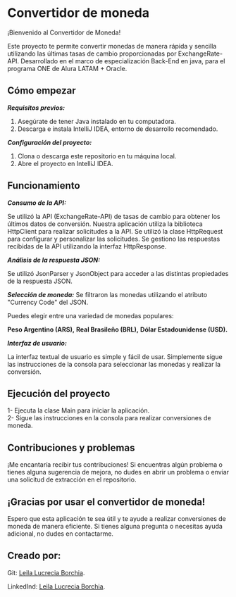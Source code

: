 # Convertidor de moneda

¡Bienvenido al Convertidor de Moneda!

Este proyecto te permite convertir monedas de manera rápida y sencilla utilizando las últimas tasas de cambio proporcionadas por ExchangeRate-API.
Desarrollado en el marco de especialización Back-End en java, para el programa ONE de Alura LATAM + Oracle. 
 
## Cómo empezar

**_Requisitos previos:_**
1. Asegúrate de tener Java instalado en tu computadora.
2. Descarga e instala IntelliJ IDEA, entorno de desarrollo recomendado.

**_Configuración del proyecto:_**
1. Clona o descarga este repositorio en tu máquina local.
2. Abre el proyecto en IntelliJ IDEA.

## Funcionamiento

**_Consumo de la API:_**

Se utilizó la API (ExchangeRate-API) de tasas de cambio para obtener los últimos datos de conversión.
Nuestra aplicación utiliza la biblioteca HttpClient para realizar solicitudes a la API.
Se utilizó  la clase HttpRequest para configurar y personalizar las solicitudes.
Se gestiono las respuestas recibidas de la API utilizando la interfaz HttpResponse.

**_Análisis de la respuesta JSON:_**

Se utilizó JsonParser y JsonObject para acceder a las distintas propiedades de la respuesta JSON.

**_Selección de moneda:_**
Se filtraron las monedas utilizando el atributo "Currency Code" del JSON.

Puedes elegir entre una variedad de monedas populares:

**Peso Argentino (ARS),** **Real Brasileño (BRL),** **Dólar Estadounidense (USD).**

**_Interfaz de usuario:_**

La interfaz textual de usuario es simple y fácil de usar.
Simplemente sigue las instrucciones de la consola para seleccionar las monedas y realizar la conversión.

## Ejecución del proyecto
1- Ejecuta la clase Main para iniciar la aplicación.    
2- Sigue las instrucciones en la consola para realizar conversiones de moneda.

## Contribuciones y problemas
¡Me encantaría recibir tus contribuciones! Si encuentras algún problema o tienes alguna sugerencia de mejora, no dudes en abrir un problema o enviar una solicitud de extracción en el repositorio.

## ¡Gracias por usar el convertidor de moneda!
Espero que esta aplicación te sea útil y te ayude a realizar conversiones de moneda de manera eficiente. Si tienes alguna pregunta o necesitas ayuda adicional, no dudes en contactarme.

## Creado por:
Git: [Leila Lucrecia Borchia](https://github.com/BorchiaLucrecia).

LinkedInd: [Leila Lucrecia Borchia](https://www.linkedin.com/in/leila-lucrecia-borchia-209322283/).

